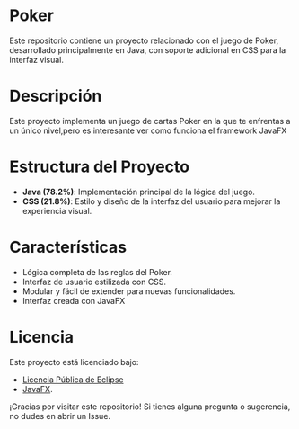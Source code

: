 # Poker

Este repositorio contiene un proyecto relacionado con el juego de Poker, desarrollado principalmente en Java, con soporte adicional en CSS para la interfaz visual.

# Descripción

Este proyecto implementa un juego de cartas Poker en la que te enfrentas a un único nivel,pero es interesante ver como funciona el framework JavaFX

# Estructura del Proyecto

- **Java (78.2%)**: Implementación principal de la lógica del juego.
- **CSS (21.8%)**: Estilo y diseño de la interfaz del usuario para mejorar la experiencia visual.

# Características

- Lógica completa de las reglas del Poker.
- Interfaz de usuario estilizada con CSS.
- Modular y fácil de extender para nuevas funcionalidades.
- Interfaz creada con JavaFX

# Licencia

Este proyecto está licenciado bajo:
- [Licencia Pública de Eclipse](https://www.eclipse.org/legal/epl-2.0/)
- [JavaFX](https://openjfx.io/).

¡Gracias por visitar este repositorio! Si tienes alguna pregunta o sugerencia, no dudes en abrir un Issue.
